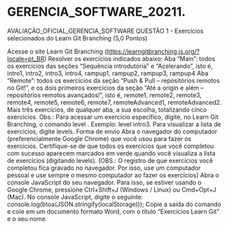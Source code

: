 # GERENCIA_SOFTWARE_20211.
AVALIAÇÃO_OFICIAL_GERENCIA_SOFTWARE
QUESTÃO 1 - Exercícios selecionados do Learn Git Branching (5,0 Pontos)

Acesse o site Learn Git Branching (https://learngitbranching.js.org/?locale=pt_BR)
Resolver os exercícios indicados abaixo:
Aba “Main”: todos os exercícios das seções “Sequência introdutória” e “Acelerando”, isto é, intro1, intro2, intro3, intro4, rampup1, rampup2, rampup3, rampup4
Aba “Remote”: todos os exercícios da seção “Push & Pull – repositórios remotos no Git!”, e os dois primeiros exercícios da seção “Até a origin e além – repositórios remotos avançados!”, isto é, remote1, remote2, remote3, remote4, remote5, remote6, remote7, remoteAdvanced1, remoteAdvanced2.
Mais três exercícios, de qualquer aba, a sua escolha, totalizando cinco exercícios.
Obs.: Para acessar um exercício específico, digite, no Learn Git Branching, o comando level <codigoDoExercicio>. Exemplo: level intro3.
Para visualizar a lista de exercícios, digite levels.
Forma de envio
Abra o navegador do computador (preferencialmente Google Chrome) que você usou para fazer os exercícios. Certifique-se de que todos os exercícios que você completou com sucesso aparecem marcados em verde quando você visualiza a lista de exercícios (digitando levels).
(OBS.: O registro de que exercícios você completou fica gravado no navegador. Por isso, use um computador pessoal e use sempre o mesmo computador ao fazer os exercícios)
Abra o console JavaScript do seu navegador. Para isso, se estiver usando o Google Chrome, pressione Ctrl+Shift+J (Windows / Linux) ou Cmd+Opt+J (Mac).
No console JavaScript, digite o seguinte:
console.log(btoa(JSON.stringify(localStorage)));
Copie a saída do comando e cole em um documento formato Word, com o título “Exercícios Learn Git” e o seu nome.
